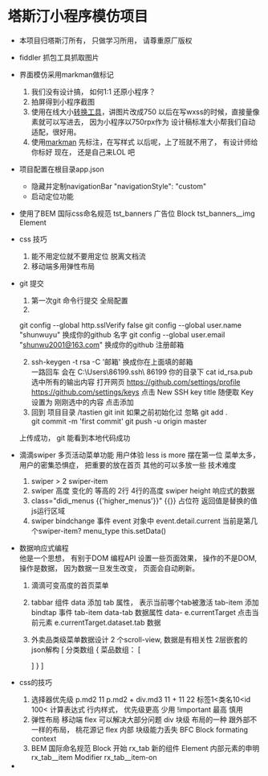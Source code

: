 # 塔斯汀小程序模仿项目

- 本项目归塔斯汀所有， 只做学习所用， 请尊重原厂版权

- fiddler 抓包工具抓取图片

- 界面模仿采用markman做标记
  1. 我们没有设计搞， 如何1:1 还原小程序？
  2. 拍屏得到小程序截图
  3. 使用在线大小[转换工具](https://www.gaitubao.com/)，讲图片改成750
    以后在写wxss的时候，直接量像素就可以写进去， 因为小程序以750rpx作为
    设计稿标准大小帮我们自动适配，很好用。
  4. 使用[markman](http://www.getmarkman.com/) 先标注，在写样式
    以后呢，上了班就不用了， 有设计师给你标好
    现在， 还是自己来LOL 吧

- 项目配置在根目录app.json
  - 隐藏并定制navigationBar
    "navigationStyle": "custom"
  - 启动定位功能
  
- 使用了BEM 国际css命名规范
  tst_banners  广告位 Block
  tst_banners__img  Element

- css 技巧
  1. 能不用定位就不要用定位
    脱离文档流
  2. 移动端多用弹性布局 

- git 提交
  1. 第一次git 命令行提交
  全局配置 
  1. 
    git config --global http.sslVerify false
    git config --global user.name "shunwuyu"  换成你的github 名字
    git config --global user.email "shunwu2001@163.com" 换成你的github 注册邮箱

  2.  ssh-keygen -t rsa -C '邮箱'  换成你在上面填的邮箱   
    一路回车   会在 C:\Users\86199\.ssh\       86199 你的目录下
    cat id_rsa.pub   选中所有的输出内容
    打开网页  https://github.com/settings/profile
    https://github.com/settings/keys
    点击 New SSH key
    title 随便取   Key  设置为
    刚刚选中的内容
    点击添加
  3. 回到 项目目录   /tastien
    git init    如果之前初始化过 忽略
    git  add .   
    git  commit -m 'first commit'
    git push -u origin master

    上传成功， git 能看到本地代码成功

- 滴滴swiper 多页活动菜单功能
    用户体验 less is more 摆在第一位 
    菜单太多， 用户的密集恐惧症， 把重要的放在首页
    其他的可以多放一些
    技术难度  
    1. swiper > 2 swiper-item
    2. swiper 高度  变化的     等高的
      2行
      4行的高度 
      swiper height 响应式的数据   
    3. class="didi_menus {{'higher_menus'}}"
      {{}} 占位符  返回值是替换的值
      js运行区域 
    4. swiper bindchange  事件
      event 对象中
        event.detail.current 当前是第几个swiper-item?
        menu_type 
        this.setData()
- 数据响应式编程  
  他是一个思想， 有别于DOM 编程API 
  设置一些页面效果， 操作的不是DOM, 
  操作是数据， 因为数据一旦发生改变， 页面会自动刷新。 
  1. 滴滴可变高度的首页菜单 
  2. tabbar 组件
    data  添加  tab 属性， 表示当前哪个tab被激活
    tab-item 添加bindtap  事件
    tab-item data-tab 数据属性 data- 
    e.currentTarget 点击当前元素
    e.currentTarget.dataset.tab 数据
  3. 外卖品类级菜单数据设计
    2 个scroll-view, 数据是有相关性
    2层嵌套的json解构
    [  分类数组
      {
        菜品数组： [

        ]
      }
    ]

- css的技巧
  1. 选择器优先级
    p.md2  11
    p.md2 + div.md3    11 + 11   22
    标签1<类名10<id 100< 计算表达式
    行内样式， 优先级更高  少用
    !important 最高 慎用
  2. 弹性布局
    移动端 flex 可以解决大部分问题 
    div  块级
    布局的一种  跟外部不一样的布局， 桃花源记 
    flex  内部   块级能力丢失  BFC 
    Block formating context   
  3. BEM 国际命名规范
    Block 开始  rx_tab  新的组件
    Element  内部元素的申明  rx_tab__item
    Modifier rx_tab__item-on
- 
